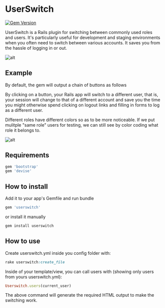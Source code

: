 # UserSwitch

[![Gem Version](https://badge.fury.io/rb/userswitch.svg)](https://badge.fury.io/rb/userswitch)

UserSwitch is a Rails plugin for switching between commonly used roles and users. It's particularly useful for development and staging environments when you often need to switch between various accounts. It saves you from the hassle of logging in or out.

![alt](https://cloud.githubusercontent.com/assets/17185440/24801547/f2cb2c8a-1ba4-11e7-87a6-59911794d6c7.png)

## Example

By default, the gem will output a chain of buttons as follows

By clicking on a button, your Rails app will switch to a different user, that is, your session will change to that of a different account and save you the time you might otherwise spend clicking on logout links and filling in forms to log as a different user.

Different roles have different colors so as to be more noticeable. If we put mulitple "same role" users for testing, we can still see by color coding what role it belongs to.

![alt](https://cloud.githubusercontent.com/assets/17185440/24800120/04b1a614-1b9f-11e7-9584-3392ca40f125.gif)

## Requirements
```ruby
gem 'bootstrap'
gem 'devise'
```

## How to install

Add it to your app's Gemfile and run bundle
```ruby
gem 'userswitch'
```
or install it manually
```ruby
gem install userswitch
```

## How to use
Create userswitch.yml inside you config folder with:

```ruby
rake userswitch:create_file
```

Inside of your template/view, you can call users with (showing only users from yours userswitch.yml):

```ruby
Userswitch.users(current_user)
```

The above command will generate the required HTML output to make the switching work.
